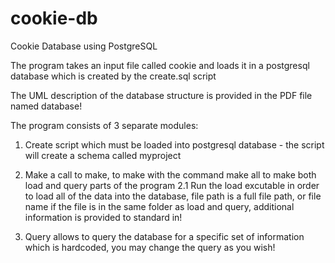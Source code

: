 # cookie-db
Cookie Database using PostgreSQL

The program takes an input file called cookie and loads it in a postgresql database which is created by the create.sql script

The UML description of the database structure is provided in the PDF file named database!

The program consists of 3 separate modules:
1. Create script which must be loaded into postgresql database - the script will create a schema called myproject

2. Make a call to make, to make with the command make all to make both load and query parts of the program
2.1 Run the load excutable in order to load all of the data into the database, file path is a full file path, or file name if the file is in the same folder as load and query, additional information is provided to standard in!

3. Query allows to query the database for a specific set of information which is hardcoded, you may change the query as you wish!
